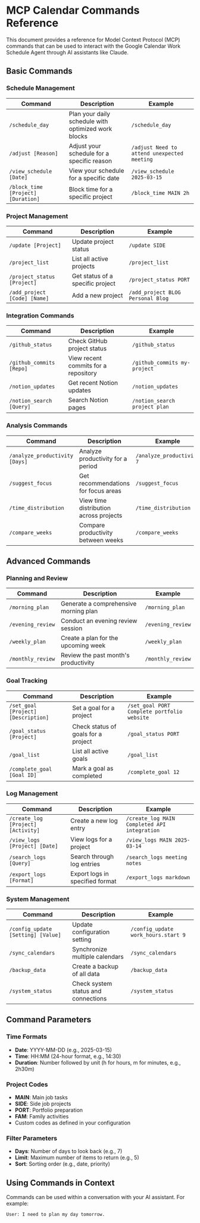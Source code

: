 # MCP Calendar Commands Reference

This document provides a reference for Model Context Protocol (MCP) commands that can be used to interact with the Google Calendar Work Schedule Agent through AI assistants like Claude.

## Basic Commands

### Schedule Management

| Command | Description | Example |
|---------|-------------|---------|
| `/schedule_day` | Plan your daily schedule with optimized work blocks | `/schedule_day` |
| `/adjust [Reason]` | Adjust your schedule for a specific reason | `/adjust Need to attend unexpected meeting` |
| `/view_schedule [Date]` | View your schedule for a specific date | `/view_schedule 2025-03-15` |
| `/block_time [Project] [Duration]` | Block time for a specific project | `/block_time MAIN 2h` |

### Project Management

| Command | Description | Example |
|---------|-------------|---------|
| `/update [Project]` | Update project status | `/update SIDE` |
| `/project_list` | List all active projects | `/project_list` |
| `/project_status [Project]` | Get status of a specific project | `/project_status PORT` |
| `/add_project [Code] [Name]` | Add a new project | `/add_project BLOG Personal Blog` |

### Integration Commands

| Command | Description | Example |
|---------|-------------|---------|
| `/github_status` | Check GitHub project status | `/github_status` |
| `/github_commits [Repo]` | View recent commits for a repository | `/github_commits my-project` |
| `/notion_updates` | Get recent Notion updates | `/notion_updates` |
| `/notion_search [Query]` | Search Notion pages | `/notion_search project plan` |

### Analysis Commands

| Command | Description | Example |
|---------|-------------|---------|
| `/analyze_productivity [Days]` | Analyze productivity for a period | `/analyze_productivity 7` |
| `/suggest_focus` | Get recommendations for focus areas | `/suggest_focus` |
| `/time_distribution` | View time distribution across projects | `/time_distribution` |
| `/compare_weeks` | Compare productivity between weeks | `/compare_weeks` |

## Advanced Commands

### Planning and Review

| Command | Description | Example |
|---------|-------------|---------|
| `/morning_plan` | Generate a comprehensive morning plan | `/morning_plan` |
| `/evening_review` | Conduct an evening review session | `/evening_review` |
| `/weekly_plan` | Create a plan for the upcoming week | `/weekly_plan` |
| `/monthly_review` | Review the past month's productivity | `/monthly_review` |

### Goal Tracking

| Command | Description | Example |
|---------|-------------|---------|
| `/set_goal [Project] [Description]` | Set a goal for a project | `/set_goal PORT Complete portfolio website` |
| `/goal_status [Project]` | Check status of goals for a project | `/goal_status PORT` |
| `/goal_list` | List all active goals | `/goal_list` |
| `/complete_goal [Goal ID]` | Mark a goal as completed | `/complete_goal 12` |

### Log Management

| Command | Description | Example |
|---------|-------------|---------|
| `/create_log [Project] [Activity]` | Create a new log entry | `/create_log MAIN Completed API integration` |
| `/view_logs [Project] [Date]` | View logs for a project | `/view_logs MAIN 2025-03-14` |
| `/search_logs [Query]` | Search through log entries | `/search_logs meeting notes` |
| `/export_logs [Format]` | Export logs in specified format | `/export_logs markdown` |

### System Management

| Command | Description | Example |
|---------|-------------|---------|
| `/config_update [Setting] [Value]` | Update configuration setting | `/config_update work_hours.start 9` |
| `/sync_calendars` | Synchronize multiple calendars | `/sync_calendars` |
| `/backup_data` | Create a backup of all data | `/backup_data` |
| `/system_status` | Check system status and connections | `/system_status` |

## Command Parameters

### Time Formats

- **Date**: YYYY-MM-DD (e.g., 2025-03-15)
- **Time**: HH:MM (24-hour format, e.g., 14:30)
- **Duration**: Number followed by unit (h for hours, m for minutes, e.g., 2h30m)

### Project Codes

- **MAIN**: Main job tasks
- **SIDE**: Side job projects
- **PORT**: Portfolio preparation
- **FAM**: Family activities
- Custom codes as defined in your configuration

### Filter Parameters

- **Days**: Number of days to look back (e.g., 7)
- **Limit**: Maximum number of items to return (e.g., 5)
- **Sort**: Sorting order (e.g., date, priority)

## Using Commands in Context

Commands can be used within a conversation with your AI assistant. For example:

```
User: I need to plan my day tomorrow.
